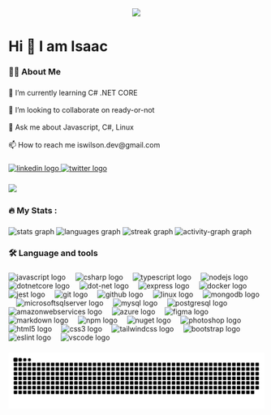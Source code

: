 <div align="center">
  <img height="286" src="https://kanhasoft.com/blog/wp-content/uploads/2024/01/Custom-Software-Development-.webp"  />
</div>

###

<h1 align="left">Hi 👋 I am Isaac</h1>

###

<h3 align="left">👩‍💻  About Me</h3>

###

<p align="left">🌱 I’m currently learning C# .NET CORE<br><br>👯 I’m looking to collaborate on ready-or-not<br><br>💬 Ask me about Javascript, C#, Linux<br><br>📫 How to reach me iswilson.dev@gmail.com</p>

###

<div align="left">
  <a href="https://www.linkedin.com/in/wilsac/" target="_blank">
    <img src="https://img.shields.io/static/v1?message=LinkedIn&logo=linkedin&label=&color=0077B5&logoColor=white&labelColor=&style=for-the-badge" height="25" alt="linkedin logo"  />
  </a>
  <a href="https://x.com/iswilson_" target="_blank">
    <img src="https://img.shields.io/static/v1?message=Twitter&logo=twitter&label=&color=1DA1F2&logoColor=white&labelColor=&style=for-the-badge" height="25" alt="twitter logo"  />
  </a>
</div>

###

<div align="left">
  <img src="https://visitor-badge.laobi.icu/badge?page_id=wisac.wisac&"  />
</div>

###

<h3 align="left">🔥   My Stats :</h3>

###

<div align="left">
  <img src="https://github-readme-stats.vercel.app/api?username=wisac&hide_title=false&hide_rank=false&show_icons=true&include_all_commits=true&count_private=true&disable_animations=false&theme=aura&locale=en&hide_border=false&order=1" height="245" alt="stats graph"  />
  <img src="https://github-readme-stats.vercel.app/api/top-langs?username=wisac&locale=en&hide_title=false&layout=compact&card_width=320&langs_count=6&theme=aura&hide_border=false&order=2" height="225" alt="languages graph"  />
  <img src="https://streak-stats.demolab.com?user=wisac&locale=en&mode=daily&theme=aura&hide_border=false&border_radius=5&order=3" height="225" alt="streak graph"  />
  <img src="https://github-readme-activity-graph.vercel.app/graph?username=wisac&theme=nightowl" height="375" alt="activity-graph graph"  />
</div>

###

<h3 align="left">🛠 Language and tools</h3>

###

<div align="left">
  <img src="https://cdn.jsdelivr.net/gh/devicons/devicon/icons/javascript/javascript-original.svg" height="51" alt="javascript logo"  />
  <img width="11" />
  <img src="https://cdn.jsdelivr.net/gh/devicons/devicon/icons/csharp/csharp-original.svg" height="51" alt="csharp logo"  />
  <img width="11" />
  <img src="https://cdn.jsdelivr.net/gh/devicons/devicon/icons/typescript/typescript-original.svg" height="51" alt="typescript logo"  />
  <img width="11" />
  <img src="https://cdn.jsdelivr.net/gh/devicons/devicon/icons/nodejs/nodejs-original.svg" height="51" alt="nodejs logo"  />
  <img width="11" />
  <img src="https://cdn.jsdelivr.net/gh/devicons/devicon/icons/dotnetcore/dotnetcore-original.svg" height="51" alt="dotnetcore logo"  />
  <img width="11" />
  <img src="https://cdn.jsdelivr.net/gh/devicons/devicon/icons/dot-net/dot-net-original.svg" height="51" alt="dot-net logo"  />
  <img width="11" />
  <img src="https://cdn.jsdelivr.net/gh/devicons/devicon/icons/express/express-original.svg" height="51" alt="express logo"  />
  <img width="11" />
  <img src="https://cdn.jsdelivr.net/gh/devicons/devicon/icons/docker/docker-original.svg" height="51" alt="docker logo"  />
  <img width="11" />
  <img src="https://cdn.jsdelivr.net/gh/devicons/devicon/icons/jest/jest-plain.svg" height="51" alt="jest logo"  />
  <img width="11" />
  <img src="https://cdn.jsdelivr.net/gh/devicons/devicon/icons/git/git-original.svg" height="51" alt="git logo"  />
  <img width="11" />
  <img src="https://cdn.jsdelivr.net/gh/devicons/devicon/icons/github/github-original.svg" height="51" alt="github logo"  />
  <img width="11" />
  <img src="https://cdn.jsdelivr.net/gh/devicons/devicon/icons/linux/linux-original.svg" height="51" alt="linux logo"  />
  <img width="11" />
  <img src="https://cdn.jsdelivr.net/gh/devicons/devicon/icons/mongodb/mongodb-original.svg" height="51" alt="mongodb logo"  />
  <img width="11" />
  <img src="https://cdn.jsdelivr.net/gh/devicons/devicon/icons/microsoftsqlserver/microsoftsqlserver-plain.svg" height="51" alt="microsoftsqlserver logo"  />
  <img width="11" />
  <img src="https://cdn.jsdelivr.net/gh/devicons/devicon/icons/mysql/mysql-original.svg" height="51" alt="mysql logo"  />
  <img width="11" />
  <img src="https://cdn.jsdelivr.net/gh/devicons/devicon/icons/postgresql/postgresql-original.svg" height="51" alt="postgresql logo"  />
  <img width="11" />
  <img src="https://cdn.jsdelivr.net/gh/devicons/devicon/icons/amazonwebservices/amazonwebservices-original.svg" height="51" alt="amazonwebservices logo"  />
  <img width="11" />
  <img src="https://cdn.jsdelivr.net/gh/devicons/devicon/icons/azure/azure-original.svg" height="51" alt="azure logo"  />
  <img width="11" />
  <img src="https://cdn.jsdelivr.net/gh/devicons/devicon/icons/figma/figma-original.svg" height="51" alt="figma logo"  />
  <img width="11" />
  <img src="https://cdn.jsdelivr.net/gh/devicons/devicon/icons/markdown/markdown-original.svg" height="51" alt="markdown logo"  />
  <img width="11" />
  <img src="https://cdn.jsdelivr.net/gh/devicons/devicon/icons/npm/npm-original-wordmark.svg" height="51" alt="npm logo"  />
  <img width="11" />
  <img src="https://cdn.jsdelivr.net/gh/devicons/devicon/icons/nuget/nuget-original.svg" height="51" alt="nuget logo"  />
  <img width="11" />
  <img src="https://cdn.jsdelivr.net/gh/devicons/devicon/icons/photoshop/photoshop-plain.svg" height="51" alt="photoshop logo"  />
  <img width="11" />
  <img src="https://cdn.jsdelivr.net/gh/devicons/devicon/icons/html5/html5-original.svg" height="51" alt="html5 logo"  />
  <img width="11" />
  <img src="https://cdn.jsdelivr.net/gh/devicons/devicon/icons/css3/css3-original.svg" height="51" alt="css3 logo"  />
  <img width="11" />
  <img src="https://cdn.jsdelivr.net/gh/devicons/devicon/icons/tailwindcss/tailwindcss-original-wordmark.svg" height="51" alt="tailwindcss logo"  />
  <img width="11" />
  <img src="https://cdn.jsdelivr.net/gh/devicons/devicon/icons/bootstrap/bootstrap-original.svg" height="51" alt="bootstrap logo"  />
  <img width="11" />
  <img src="https://cdn.jsdelivr.net/gh/devicons/devicon/icons/eslint/eslint-original.svg" height="51" alt="eslint logo"  />
  <img width="11" />
  <img src="https://cdn.jsdelivr.net/gh/devicons/devicon/icons/vscode/vscode-original.svg" height="51" alt="vscode logo"  />
</div>

###

<img src="https://raw.githubusercontent.com/wisac/wisac/output/snake.svg" alt="Snake animation" />

###
